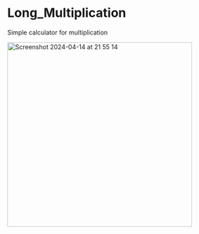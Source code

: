 # Long_Multiplication

Simple calculator for multiplication


<img width="420" alt="Screenshot 2024-04-14 at 21 55 14" src="https://github.com/KriptexCTF/Long_Multiplication/assets/120062405/34bab1c0-6e65-4bdf-8fe0-bd93c0f52dfb">
